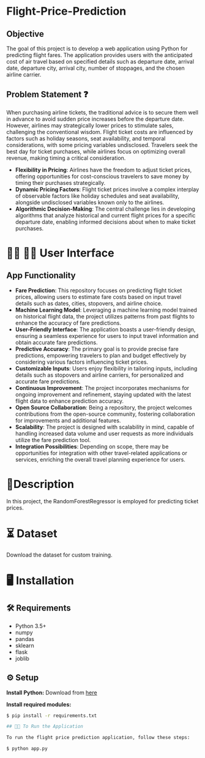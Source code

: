 # Flight-Price-Prediction

## Objective

The goal of this project is to develop a web application using Python for predicting flight fares. The application provides users with the anticipated cost of air travel based on specified details such as departure date, arrival date, departure city, arrival city, number of stoppages, and the chosen airline carrier.

## Problem Statement ❓

When purchasing airline tickets, the traditional advice is to secure them well in advance to avoid sudden price increases before the departure date. However, airlines may strategically lower prices to stimulate sales, challenging the conventional wisdom. Flight ticket costs are influenced by factors such as holiday seasons, seat availability, and temporal considerations, with some pricing variables undisclosed. Travelers seek the best day for ticket purchases, while airlines focus on optimizing overall revenue, making timing a critical consideration.

- **Flexibility in Pricing**: Airlines have the freedom to adjust ticket prices, offering opportunities for cost-conscious travelers to save money by timing their purchases strategically.
- **Dynamic Pricing Factors**: Flight ticket prices involve a complex interplay of observable factors like holiday schedules and seat availability, alongside undisclosed variables known only to the airlines.
- **Algorithmic Decision-Making**: The central challenge lies in developing algorithms that analyze historical and current flight prices for a specific departure date, enabling informed decisions about when to make ticket purchases.

# 🧑‍💻 🧑‍🎓 User Interface

## App Functionality

- **Fare Prediction**: This repository focuses on predicting flight ticket prices, allowing users to estimate fare costs based on input travel details such as dates, cities, stopovers, and airline choice.
- **Machine Learning Model**: Leveraging a machine learning model trained on historical flight data, the project utilizes patterns from past flights to enhance the accuracy of fare predictions.
- **User-Friendly Interface**: The application boasts a user-friendly design, ensuring a seamless experience for users to input travel information and obtain accurate fare predictions.
- **Predictive Accuracy**: The primary goal is to provide precise fare predictions, empowering travelers to plan and budget effectively by considering various factors influencing ticket prices.
- **Customizable Inputs**: Users enjoy flexibility in tailoring inputs, including details such as stopovers and airline carriers, for personalized and accurate fare predictions.
- **Continuous Improvement**: The project incorporates mechanisms for ongoing improvement and refinement, staying updated with the latest flight data to enhance prediction accuracy.
- **Open Source Collaboration**: Being a repository, the project welcomes contributions from the open-source community, fostering collaboration for improvements and additional features.
- **Scalability**: The project is designed with scalability in mind, capable of handling increased data volume and user requests as more individuals utilize the fare prediction tool.
- **Integration Possibilities**: Depending on scope, there may be opportunities for integration with other travel-related applications or services, enriching the overall travel planning experience for users.

# 📝Description

In this project, the RandomForestRegressor is employed for predicting ticket prices.

# ⏳ Dataset

Download the dataset for custom training.

# 🖥️ Installation

## 🛠️ Requirements

- Python 3.5+
- numpy
- pandas
- sklearn
- flask
- joblib

## ⚙️ Setup

**Install Python:** Download from [here](https://www.python.org/downloads/)

**Install required modules:**
```bash
$ pip install -r requirements.txt

## 👨‍💻 To Run the Application

To run the flight price prediction application, follow these steps:

$ python app.py

